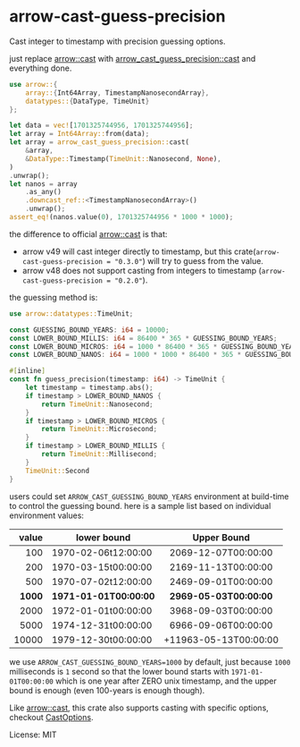# arrow-cast-guess-precision

Cast integer to timestamp with precision guessing options.

just replace [arrow::cast] with [arrow_cast_guess_precision::cast] and everything done.

```rust
use arrow::{
    array::{Int64Array, TimestampNanosecondArray},
    datatypes::{DataType, TimeUnit}
};

let data = vec![1701325744956, 1701325744956];
let array = Int64Array::from(data);
let array = arrow_cast_guess_precision::cast(
    &array,
    &DataType::Timestamp(TimeUnit::Nanosecond, None),
)
.unwrap();
let nanos = array
    .as_any()
    .downcast_ref::<TimestampNanosecondArray>()
    .unwrap();
assert_eq!(nanos.value(0), 1701325744956 * 1000 * 1000);
```

the difference to official [arrow::cast] is that:

- arrow v49 will cast integer directly to timestamp, but this crate(`arrow-cast-guess-precision = "0.3.0"`) will try to guess from the value.
- arrow v48 does not support casting from integers to timestamp (`arrow-cast-guess-precision = "0.2.0"`).

the guessing method is:

```rust
use arrow::datatypes::TimeUnit;

const GUESSING_BOUND_YEARS: i64 = 10000;
const LOWER_BOUND_MILLIS: i64 = 86400 * 365 * GUESSING_BOUND_YEARS;
const LOWER_BOUND_MICROS: i64 = 1000 * 86400 * 365 * GUESSING_BOUND_YEARS;
const LOWER_BOUND_NANOS: i64 = 1000 * 1000 * 86400 * 365 * GUESSING_BOUND_YEARS;

#[inline]
const fn guess_precision(timestamp: i64) -> TimeUnit {
    let timestamp = timestamp.abs();
    if timestamp > LOWER_BOUND_NANOS {
        return TimeUnit::Nanosecond;
    }
    if timestamp > LOWER_BOUND_MICROS {
        return TimeUnit::Microsecond;
    }
    if timestamp > LOWER_BOUND_MILLIS {
        return TimeUnit::Millisecond;
    }
    TimeUnit::Second
}
```

users could set `ARROW_CAST_GUESSING_BOUND_YEARS` environment at build-time to control the guessing bound.
here is a sample list based on individual environment values:

|    value | lower bound             |       Upper Bound       |
| -------: | ----------------------- | :---------------------: |
|      100 | 1970-02-06t12:00:00     |   2069-12-07T00:00:00   |
|      200 | 1970-03-15t00:00:00     |   2169-11-13T00:00:00   |
|      500 | 1970-07-02t12:00:00     |   2469-09-01T00:00:00   |
| **1000** | **1971-01-01T00:00:00** | **2969-05-03T00:00:00** |
|     2000 | 1972-01-01t00:00:00     |   3968-09-03T00:00:00   |
|     5000 | 1974-12-31t00:00:00     |   6966-09-06T00:00:00   |
|    10000 | 1979-12-30t00:00:00     |  +11963-05-13T00:00:00  |

we use `ARROW_CAST_GUESSING_BOUND_YEARS=1000` by default, just because `1000` milliseconds is `1` second so that the lower bound starts with `1971-01-01T00:00:00` which is one year after ZERO unix timestamp, and the upper bound is enough (even 100-years is enough though).

Like [arrow::cast], this crate also supports casting with specific options, checkout [CastOptions](arrow_cast_guess_precision::CastOptions).

[arrow::cast]: https://docs.rs/arrow/latest/arrow/compute/fn.cast.html
[arrow_cast_guess_precision::cast]: https://docs.rs/arrow-cast-guess-precision/latest/arrow_cast_guess_precision/fn.cast.html

License: MIT
